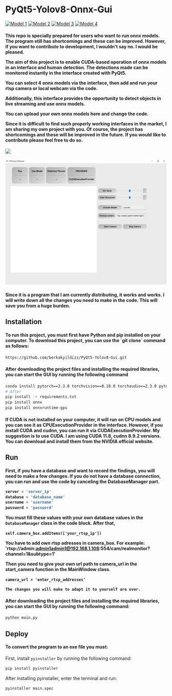 # PyQt5-Yolov8-Onnx-Gui

[![Model 1](https://img.shields.io/badge/Model%201-Download-brightgreen)](https://drive.google.com/file/d/1eCX7RFXoYOAbkrxWQopf7kRasvAFTZPV/view?usp=drive_link)
[![Model 2](https://img.shields.io/badge/Model%202-Download-brightgreen)](https://drive.google.com/file/d/1aR6F0mMLgyb8wof3fgfEe-wbZIuFEvwW/view?usp=drive_link)
[![Model 3](https://img.shields.io/badge/Model%203-Download-brightgreen)](https://drive.google.com/file/d/1oIZzHVXNa1h7_oCoaCXisfGQPgNxfqAH/view?usp=drive_link)
[![Model 4](https://img.shields.io/badge/Model%204-Download-brightgreen)](https://drive.google.com/file/d/1OULaYUwwkUDFBBIgwRJiz5YIAj3tyv8t/view?usp=drive_link)

<h4>
  This repo is specially prepared for users who want to run onnx models. The program still has shortcomings and these can be improved. However, if you want to contribute to development, I wouldn't say no. I would be pleased.

  The aim of this project is to enable CUDA-based operation of onnx models in an interface and human detection. The detections made can be monitored instantly in the interface created with PyQt5. 

  You can select 4 onnx models via the interface, then add and run your rtsp camera or local webcam via the code. 

  Additionally, this interface provides the opportunity to detect objects in live streaming and use onnx models. 

  You can upload your own onnx models here and change the code. 

  Since it is difficult to find such properly working interfaces in the market, I am sharing my own project with you. Of course, the project has shortcomings and these will be improved in the future. If you would like to contribute please feel free to do so.
</h4>

![](https://github.com/berkakyildizz/PyQt5-Yolov8-Gui/blob/main/gif.gif?raw=true)

![](https://github.com/berkakyildizz/PyQt5-Yolov8-Gui/blob/main/icon/aaaaaaa.png?raw=true)


<h4>
  Since it is a program that I am currently distributing, it works and works. I will write down all the changes you need to make in the code. This will save you from a huge burden.
</h4>

## Installation

<h4>
  To run this project, you must first have Python and pip installed on your computer.
  To download this project, you can use the `git clone` command as follows:
</h4>

```sh
https://github.com/berkakyildizz/PyQt5-Yolov8-Gui.git
```
<h4>
  After downloading the project files and installing the required libraries, you can start the GUI by running the following command
</h4>

```sh
conda install pytorch==2.3.0 torchvision==0.18.0 torchaudio==2.3.0 pytorch-cuda=11.8 -c pytorch -c nvidia
# After 
pip install -r requirements.txt
pip install onnx
pip install onnxruntime-gpu
```
<h4>
  If CUDA is not installed on your computer, it will run on CPU models and you can see it as CPUExecutionProvider in the interface. However, if you install CUDA and cudnn, you can run it via CUDAExecutionProvider. My suggestion is to use CUDA.
  I am using CUDA 11.8, cudnn 8.9.2 versions. You can download and install them from the NVIDIA official website.
</h4>

## Run

<h4>
  First, if you have a database and want to record the findings, you will need to make a few changes. If you do not have a database connection, you can run and use the code by canceling the DatabaseManager part.
  

```python
server = 'server_ip'
database = 'database_name'
username = 'username'
password = 'password'
```
   
   You must fill these values ​​with your own database values ​​in the `DatabaseManager` class in the code block.
   After that, 

   `self.camera_box.addItems(['your_rtsp_ip'])`

   You have to add own rtsp adresses in camera_box. For example: 'rtsp://admin:admin1admin1@192.168.1.108:554/cam/realmonitor?channel=1&subtype=1'

   Then you need to give your own url path to camera_url in the start_camera function in the MainWindow class.

   `camera_url = 'enter_rtsp_addresses'`

    The changes you will make to adapt it to yourself are over.
</h4>

<h4>
  After downloading the project files and installing the required libraries, you can start the GUI by running the following command:
</h4>

```sh
python main.py
```
## Deploy

#### To convert the program to an exe file you must:

First, install `pyinstaller` by running the following command:

```sh
pip install pyinstaller
```

After installing pyinstaller, enter the terminal and run:

```sh
pyinstaller main.spec
```

